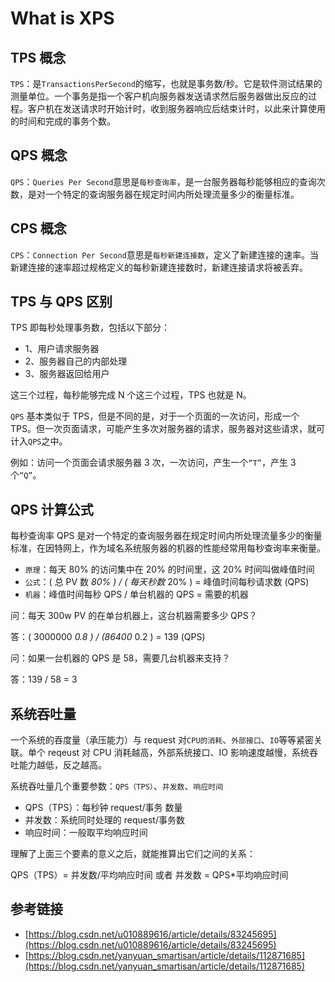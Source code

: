 # What is XPS

## TPS 概念

`TPS`：是`TransactionsPerSecond`的缩写，也就是事务数/秒。它是软件测试结果的测量单位。一个事务是指一个客户机向服务器发送请求然后服务器做出反应的过程。客户机在发送请求时开始计时，收到服务器响应后结束计时，以此来计算使用的时间和完成的事务个数。

## QPS 概念

`QPS`：`Queries Per Second`意思是`每秒查询率`，是一台服务器每秒能够相应的查询次数，是对一个特定的查询服务器在规定时间内所处理流量多少的衡量标准。

## CPS 概念

`CPS`：`Connection Per Second`意思是`每秒新建连接数`，定义了新建连接的速率。当新建连接的速率超过规格定义的每秒新建连接数时，新建连接请求将被丢弃。

## TPS 与 QPS 区别

TPS 即每秒处理事务数，包括以下部分：

- 1、用户请求服务器
- 2、服务器自己的内部处理
- 3、服务器返回给用户

这三个过程，每秒能够完成 N 个这三个过程，TPS 也就是 N。

`QPS` 基本类似于 TPS，但是不同的是，对于一个页面的一次访问，形成一个 TPS。但一次页面请求，可能产生多次对服务器的请求，服务器对这些请求，就可计入`QPS`之中。

例如：访问一个页面会请求服务器 3 次，一次访问，产生一个`“T”`，产生 3 个`“Q”`。

## QPS 计算公式

每秒查询率 QPS 是对一个特定的查询服务器在规定时间内所处理流量多少的衡量标准，在因特网上，作为域名系统服务器的机器的性能经常用每秒查询率来衡量。

- `原理`：每天 80% 的访问集中在 20% 的时间里，这 20% 时间叫做峰值时间
- `公式`：( 总 PV 数 _80% ) / ( 每天秒数_ 20% ) = 峰值时间每秒请求数 (QPS)
- `机器`：峰值时间每秒 QPS / 单台机器的 QPS = 需要的机器

问：每天 300w PV 的在单台机器上，这台机器需要多少 QPS？

答：( 3000000 _0.8 ) / (86400_ 0.2 ) = 139 (QPS)

问：如果一台机器的 QPS 是 58，需要几台机器来支持？

答：139 / 58 = 3

## 系统吞吐量

一个系统的吞度量（承压能力）与 request 对`CPU的消耗`、`外部接口`、`IO`等等紧密关联。单个 reqeust 对 CPU 消耗越高，外部系统接口、IO 影响速度越慢，系统吞吐能力越低，反之越高。

系统吞吐量几个重要参数：`QPS（TPS）`、`并发数`、`响应时间`

- QPS（TPS）：每秒钟 request/事务 数量
- 并发数：系统同时处理的 request/事务数
- 响应时间：一般取平均响应时间

理解了上面三个要素的意义之后，就能推算出它们之间的关系：

QPS（TPS）= 并发数/平均响应时间 或者 并发数 = QPS*平均响应时间

## 参考链接

- [https://blog.csdn.net/u010889616/article/details/83245695](https://blog.csdn.net/u010889616/article/details/83245695)
- [https://blog.csdn.net/yanyuan_smartisan/article/details/112871685](https://blog.csdn.net/yanyuan_smartisan/article/details/112871685)